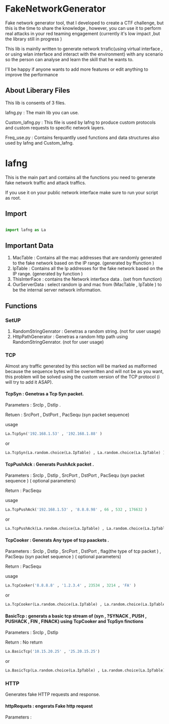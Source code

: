 # FakeNetworkGenerator
Fake network generator tool, that I developed to create a CTF challenge, but this is the time to share the knowledge , however, you can use it to perform real attacks in your red teaming engagement (currently it's low impact ,but the library still in progress )

This lib is mainlly written to generate network trrafic(using virtual interface , or using wlan interface and interact with the environment) with any scenario so the person can analyse and learn the skill that he wants to. 

I'll be happy if anyone wants to add more features or edit anything to improve the performance

## About Liberary Files  
This lib is consents of 3 files. 

lafng.py        : The main lib you can use.

Custom_lafng.py : This file is used by lafng to produce custom protocols and custom requests to specific network layers.

Freq_use.py     : Contains ferquantlly used functions and data structures also used by lafng and Custom_lafng.

# lafng

This is the main part and contains all the functions you need to generate fake network traffic and attack traffics.

If you use it on your public network interface make sure to run your script as root. 

## Import 
```python 

import lafng as La

```

## Important Data 

1) MacTable       : Contains all the mac addresses that are randomly generated to the fake network based on the IP range. (generated by ffunction )
2) IpTable        : Contains all the Ip addresses for the fake network based on the IP range. (generated by function )
3) ThisInterFace  : contains the Network interface data . (set from function)
4) OurServerData  : select random ip and mac from (MacTable , IpTable ) to be the internal server network information.

## Functions 
### SetUP

1) RandomStringGenrator : Genetras a random string. (not for user usage)
2) HttpPathGenerator    : Genetras a random http path using RandomStringGenrator. (not for user usage)

### TCP

Almost any traffic generated by this section will be marked as malformed because the sequence bytes will be overwritten and will not be as you want, this problem will be solved using the custom version of the TCP protocol (i will try to add it ASAP).

#### TcpSyn : Genetras a Tcp Syn packet.

Parameters  : SrcIp , DstIp .

Retuen : SrcPort  , DstPort , PacSequ (syn packet sequence)

usage 

```python 
La.TcpSyn('192.168.1.53' , '192.168.1.88' )
```

or

```python 
La.TcpSyn(La.random.choice(La.IpTable) , La.random.choice(La.IpTable) )
```

#### TcpPushAck : Generats PushAck packet . 

Parameters  : SrcIp , DstIp , SrcPort , DstPort , PacSequ (syn packet sequence ) ( optional parameters) 

Return      : PacSequ 

usage 

```python 
La.TcpPushAck('192.168.1.53' , '8.8.8.98' , 66 , 532 , 176632 )
```

or

```python 
La.TcpPushAck(La.random.choice(La.IpTable) , La.random.choice(La.IpTable) , La.random.randint(1 , 65000), La.random.randint(1 , 65000) , La.random.randint(1, 10000000))
```

#### TcpCooker : Generats Any type of tcp paackets . 

Parameters  : SrcIp , DstIp , SrcPort , DstPort , flag(the type of tcp packet ) , PacSequ (syn packet sequence ) ( optional parameters) 

Return      : PacSequ 

usage 

```python 
La.TcpCooker('8.8.8.8' , '1.2.3.4' , 23534 , 3214 , 'FA' )
```

or

```python 
La.TcpCooker(La.random.choice(La.IpTable) , La.random.choice(La.IpTable)  ,  La.random.randint(1 , 65000), La.random.randint(1 , 65000) , 'PS' )
```

#### BasicTcp : generats  a basic tcp stream of (syn , ?SYNACK , PUSH , PUSHACK , FIN , FINACK) using  TcpCooker and TcpSyn finctions 

Parameters : SrcIp , DstIp 

Return : No return 

```python 
La.BasicTcp('10.15.20.25' , '25.20.15.25')
```

or

```python 
La.BasicTcp(La.random.choice(La.IpTable) , La.random.choice(La.IpTable)  ,  La.random.randint(1 , 65000), La.random.randint(1 , 65000) , 'PS' )
```

### HTTP

Generates fake HTTP requests and response.

#### httpRequets : engerats Fake http request 

Parameters :

